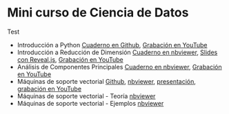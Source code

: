 # Mini curso de Ciencia de Datos
Test
- Introducción a Python [Cuaderno en Github](https://github.com/AprendizajeProfundo/minucurso-ciencia-de-datos/blob/main/intro%20python/cuadernos/Intro_Python.ipynb), [Grabación en YouTube
](https://www.youtube.com/watch?v=LEj4Yb6ckaU)
- Introducción a Reducción de Dimensión [Cuaderno en nbviewer](https://nbviewer.org/github/AprendizajeProfundo/minucurso-ciencia-de-datos/blob/main/reduccion%20dimensiones/cuadernos/Intro_Reduce_Dimension.ipynb), [Slides con Reveal.js](https://nbviewer.org/github/AprendizajeProfundo/minucurso-ciencia-de-datos/blob/main/reduccion%20dimensiones/presentaciones/Intro_Reduce_Dimension.slides.html#/), [Grabación en YouTube
](https://www.youtube.com/watch?v=C891vTNswto)
- Análisis de Componentes Principales [Cuaderno en nbviewer](https://nbviewer.org/github/AprendizajeProfundo/minucurso-ciencia-de-datos/blob/main/analisis%20componentes%20principales/cuadernos/IntroACP_1.ipynb), [Grabación en YouTube
](https://www.youtube.com/watch?v=AX_Rdhjz_4w)
- Máquinas de soporte vectorial  [Github](https://github.com/AprendizajeProfundo/minucurso-ciencia-de-datos/blob/main/maquinas%20soporte%20vectorial/cuadernos/Intro_SVM-2_p.ipynb), [nbviewer](https://nbviewer.org/github/AprendizajeProfundo/minucurso-ciencia-de-datos/blob/main/maquinas%20soporte%20vectorial/cuadernos/Intro_SVM-2_p.ipynb), [presentación](https://nbviewer.org/github/AprendizajeProfundo/minucurso-ciencia-de-datos/blob/main/maquinas%20soporte%20vectorial/presentaciones/Intro_SVM-2.slides_2.html#/), [grabación en YouTube](https://www.youtube.com/watch?v=2wTqQCsCnmY&ab_channel=AprendizajeProfundo)
- Máquinas de soporte vectorial - Teoría [nbviewer](https://nbviewer.org/github/AprendizajeProfundo/minucurso-ciencia-de-datos/blob/main/maquinas%20soporte%20vectorial/cuadernos/svm_010_Intro_SVM.ipynb)
- Máquinas de soporte vectorial - Ejemplos [nbviewer](https://nbviewer.org/github/AprendizajeProfundo/minucurso-ciencia-de-datos/blob/main/maquinas%20soporte%20vectorial/cuadernos/svm_020_SVM-ejempls.ipynb)

